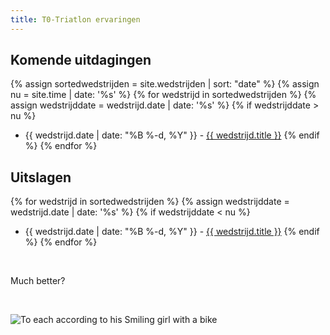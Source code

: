 ```yaml
---
title: T0-Triatlon ervaringen
---
```

## Komende uitdagingen
{% assign sortedwedstrijden = site.wedstrijden | sort: "date" %}
{% assign nu = site.time | date: '%s' %}
{% for wedstrijd in sortedwedstrijden %}
{% assign wedstrijddate = wedstrijd.date | date: '%s' %}
{% if wedstrijddate > nu %}
* {{ wedstrijd.date | date: "%B %-d, %Y" }} - <a href="{{ wedstrijd.url }}">{{ wedstrijd.title }}</a>
{% endif %}
{% endfor %}

## Uitslagen
{% for wedstrijd in sortedwedstrijden %}
{% assign wedstrijddate = wedstrijd.date | date: '%s' %}
{% if wedstrijddate < nu %}
* {{ wedstrijd.date | date: "%B %-d, %Y" }} - <a href="{{ wedstrijd.url }}">{{ wedstrijd.title }}</a>
{% endif %}
{% endfor %}

<img data-src="https://res.cloudinary.com/pdk/dpr_auto,q_auto,w_auto:200:900/IMG_3854_rbwtfg" sizes="100vw" class="lazyload">
<img data-src="https://www.tixiv.be/img/w_200/IMG_3854_rbwtfg.jpg"  sizes="100vw" class="lazyload">
<img data-src="/IMG_3854_rbwtfg.jpg" sizes="100vw" class="lazyload">

Much better?


<img data-src="https://res.cloudinary.com/pdk/image/upload/c_fill,g_auto,ar_16:9/dpr_auto,q_auto/w_auto:breakpoints/IMG_3854_rbwtfg" sizes="100vw"  class="lazyload">
                                                                                                                                            <img data-src="https://www.tixiv.be/img/c_fill,g_auto,ar_16:9/dpr_auto,q_auto/w_auto:breakpoints/IMG_3854_rbwtfg" sizes="100vw"  class="lazyload">


<img sizes="100vw" srcset="https://res.cloudinary.com/demo/w_auto:100:320/bike.jpg	320w,
https://res.cloudinary.com/demo/w_auto:100:512/bike.jpg	512w,
https://res.cloudinary.com/demo/w_auto:100:640/bike.jpg	640w,
https://res.cloudinary.com/demo/w_auto:100:1024/bike.jpg	1024w,
https://res.cloudinary.com/demo/w_auto:100:1280/bike.jpg	1280w,
https://res.cloudinary.com/demo/w_auto:100:2048/bike.jpg	2048w" src="https://res.cloudinary.com/demo/dpr_auto,q_auto/bike.jpg" alt="To each according to his Smiling girl with a bike"/>
